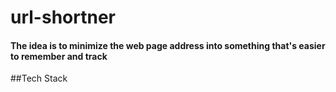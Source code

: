 # url-shortner

#### The idea is to minimize the web page address into something that's easier to remember and track

##Tech Stack
